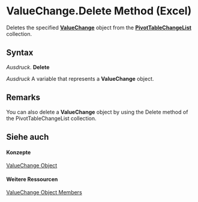 
# ValueChange.Delete Method (Excel)

Deletes the specified  **[ValueChange](27335d52-7003-2268-b5d0-c2cd21588579.md)** object from the **[PivotTableChangeList](83bc0395-b97e-d57f-cfe4-e226a5cea36c.md)** collection.


## Syntax

 _Ausdruck_. **Delete**

 _Ausdruck_ A variable that represents a **ValueChange** object.


## Remarks

You can also delete a  **ValueChange** object by using the Delete method of the PivotTableChangeList collection.


## Siehe auch


#### Konzepte


[ValueChange Object](27335d52-7003-2268-b5d0-c2cd21588579.md)
#### Weitere Ressourcen


[ValueChange Object Members](http://msdn.microsoft.com/library/cd467d92-dee0-d049-0457-ec85ef74adf8%28Office.15%29.aspx)